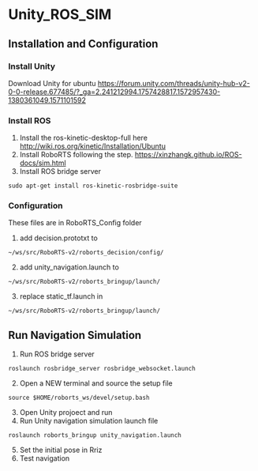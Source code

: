 # Unity_ROS_SIM
## Installation and Configuration
### Install Unity
Download Unity for ubuntu <https://forum.unity.com/threads/unity-hub-v2-0-0-release.677485/?_ga=2.241212994.1757428817.1572957430-1380361049.1571101592>
### Install ROS
1. Install the ros-kinetic-desktop-full here <http://wiki.ros.org/kinetic/Installation/Ubuntu>
2. Install RoboRTS following the step. <https://xinzhangk.github.io/ROS-docs/sim.html>
3. Install ROS bridge server
```
sudo apt-get install ros-kinetic-rosbridge-suite
```
### Configuration
These files are in RoboRTS_Config folder
1. add decision.prototxt to 

```
~/ws/src/RoboRTS-v2/roborts_decision/config/
```

2. add unity_navigation.launch to 
```
~/ws/src/RoboRTS-v2/roborts_bringup/launch/
```
3. replace static_tf.launch in 
```
~/ws/src/RoboRTS-v2/roborts_bringup/launch/
```

## Run Navigation Simulation
1. Run ROS bridge server

```
roslaunch rosbridge_server rosbridge_websocket.launch
```

2. Open a NEW terminal and source the setup file

```
source $HOME/roborts_ws/devel/setup.bash
```

3. Open Unity projoect and run
4. Run Unity navigation simulation launch file
```
roslaunch roborts_bringup unity_navigation.launch
```
5. Set the initial pose in Rriz
6. Test navigation
